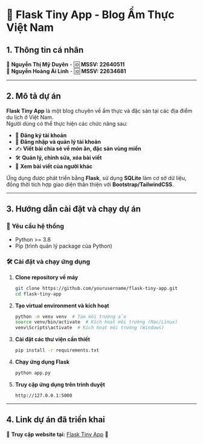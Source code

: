 # 🍜 Flask Tiny App - Blog Ẩm Thực Việt Nam

## 1. Thông tin cá nhân

👤 **Nguyễn Thị Mỹ Duyên** - 🆔 **MSSV: 22640511**  
👤 **Nguyễn Hoàng Ái Linh** - 🆔 **MSSV: 22634681**

---

## 2. Mô tả dự án

**Flask Tiny App** là một blog chuyên về ẩm thực và đặc sản tại các địa điểm du lịch ở Việt Nam.  
Người dùng có thể thực hiện các chức năng sau:

- 📝 **Đăng ký tài khoản**
- 🔑 **Đăng nhập và quản lý tài khoản**
- ✍️ **Viết bài chia sẻ về món ăn, đặc sản vùng miền**
- 🛠️ **Quản lý, chỉnh sửa, xóa bài viết**
- 💬 **Xem bài viết của người khác**

Ứng dụng được phát triển bằng **Flask**, sử dụng **SQLite** làm cơ sở dữ liệu, đồng thời tích hợp giao diện thân thiện với **Bootstrap/TailwindCSS**.

---

## 3. Hướng dẫn cài đặt và chạy dự án

### 📌 Yêu cầu hệ thống
- Python >= 3.8
- Pip (trình quản lý package của Python)

### 🛠 Cài đặt và chạy ứng dụng

1. **Clone repository về máy**
   ```bash
   git clone https://github.com/yourusername/flask-tiny-app.git
   cd flask-tiny-app
   ```
2. **Tạo virtual environment và kích hoạt**
   ```bash
   python -m venv venv  # Tạo môi trường ảo
   source venv/bin/activate  # Kích hoạt môi trường (Mac/Linux)
   venv\Scripts\activate  # Kích hoạt môi trường (Windows)
   ```
3. **Cài đặt các thư viện cần thiết**
   ```bash
   pip install -r requirements.txt
   ```
4. **Chạy ứng dụng Flask**
   ```bash
   python app.py
   ```
5. **Truy cập ứng dụng trên trình duyệt**
   ```
   http://127.0.0.1:5000
   ```

---

## 4. Link dự án đã triển khai

🔗 **Truy cập website tại:** [Flask Tiny App](http://127.0.0.1:5000) 🚀
